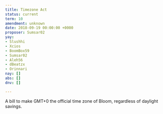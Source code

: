 ```yaml
---
title: Timezone Act
status: current
term: 10
amendment: unknown
date: 2018-09-19 00:00:00 +0000
proposer: Sumsar02
yay:
- Slushhi
- Xcios
- BoomBox59
- Sumsar02
- Aleh56
- dBeatzx
- Orinnari
nay: []
abs: []
dnv: []

---
```

A bill to make GMT+0 the official time zone of Bloom, regardless of daylight savings.